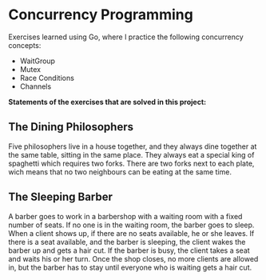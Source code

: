 # Concurrency Programming

Exercises learned using Go, where I practice the following concurrency concepts:

- WaitGroup
- Mutex
- Race Conditions
- Channels


**Statements of the exercises that are solved in this project:**

## The Dining Philosophers
Five philosophers live in a house together, and they always dine together at the same table, sitting in the same place.
They always eat a special king of spaghetti which requires two forks. 
There are two forks next to each plate, wich means that no two neighbours can be eating at the same time.

## The Sleeping Barber 
A barber goes to work in a barbershop with a waiting room with a fixed number of seats.
If no one is in the waiting room, the barber goes to sleep.
When a client shows up, if there are no seats available, he or she leaves.
If there is a seat available, and the barber is sleeping, the client wakes the barber up and gets a hair cut.
If the barber is busy, the client takes a seat and waits his or her turn.
Once the shop closes, no more clients are allowed in, but the barber has to stay until everyone who is waiting gets a hair cut.
